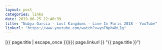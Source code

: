 ```yaml
---
layout: post
categories: links
date: 2019-06-25 22:40:39
title: "Nubya Garcia - Lost Kingdoms - Live In Paris 2018 - YouTube"
linkurl: "https://www.youtube.com/watch?v=ynFNph4hLIg"
---
```

[{{ page.title | escape_once }}]({{ page.linkurl }} "{{ page.title }}")
